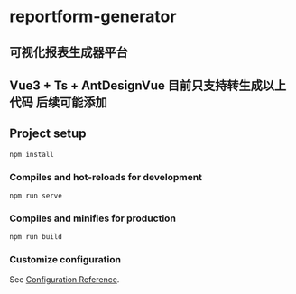 # reportform-generator

## 可视化报表生成器平台

## Vue3 + Ts + AntDesignVue  目前只支持转生成以上代码 后续可能添加

## Project setup
```
npm install
```

### Compiles and hot-reloads for development
```
npm run serve
```

### Compiles and minifies for production
```
npm run build
```

### Customize configuration
See [Configuration Reference](https://cli.vuejs.org/config/).
